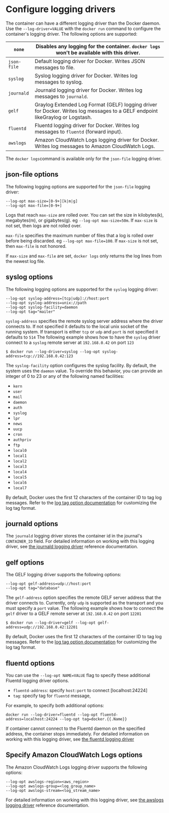 <!--[metadata]>
+++
title = "Configuring Logging Drivers"
description = "Configure logging driver."
keywords = ["docker, logging, driver, Fluentd"]
[menu.main]
parent = "smn_logging"
weight=-1
+++
<![end-metadata]-->


# Configure logging drivers

The container can have a different logging driver than the Docker daemon. Use
the `--log-driver=VALUE` with the `docker run` command to configure the
container's logging driver. The following options are supported:

| `none`      | Disables any logging for the container. `docker logs` won't be available with this driver.                                    |
|-------------|-------------------------------------------------------------------------------------------------------------------------------|
| `json-file` | Default logging driver for Docker. Writes JSON messages to file.                                                              |
| `syslog`    | Syslog logging driver for Docker. Writes log messages to syslog.                                                              |
| `journald`  | Journald logging driver for Docker. Writes log messages to `journald`.                                                        |
| `gelf`      | Graylog Extended Log Format (GELF) logging driver for Docker. Writes log messages to a GELF endpoint likeGraylog or Logstash. |
| `fluentd`   | Fluentd logging driver for Docker. Writes log messages to `fluentd` (forward input).                                          |
| `awslogs`   | Amazon CloudWatch Logs logging driver for Docker. Writes log messages to Amazon CloudWatch Logs.                              |

The `docker logs`command is available only for the `json-file` logging driver.

## json-file options

The following logging options are supported for the `json-file` logging driver:

    --log-opt max-size=[0-9+][k|m|g]
    --log-opt max-file=[0-9+]

Logs that reach `max-size` are rolled over. You can set the size in kilobytes(k), megabytes(m), or gigabytes(g). eg `--log-opt max-size=50m`. If `max-size` is not set, then logs are not rolled over.


`max-file` specifies the maximum number of files that a log is rolled over before being discarded. eg `--log-opt max-file=100`. If `max-size` is not set, then `max-file` is not honored.

If `max-size` and `max-file` are set, `docker logs` only returns the log lines from the newest log file.

## syslog options

The following logging options are supported for the `syslog` logging driver:

    --log-opt syslog-address=[tcp|udp]://host:port
    --log-opt syslog-address=unix://path
    --log-opt syslog-facility=daemon
    --log-opt tag="mailer"

`syslog-address` specifies the remote syslog server address where the driver connects to.
If not specified it defaults to the local unix socket of the running system.
If transport is either `tcp` or `udp` and `port` is not specified it defaults to `514`
The following example shows how to have the `syslog` driver connect to a `syslog`
remote server at `192.168.0.42` on port `123`

    $ docker run --log-driver=syslog --log-opt syslog-address=tcp://192.168.0.42:123

The `syslog-facility` option configures the syslog facility. By default, the system uses the
`daemon` value. To override this behavior, you can provide an integer of 0 to 23 or any of
the following named facilities:

* `kern`
* `user`
* `mail`
* `daemon`
* `auth`
* `syslog`
* `lpr`
* `news`
* `uucp`
* `cron`
* `authpriv`
* `ftp`
* `local0`
* `local1`
* `local2`
* `local3`
* `local4`
* `local5`
* `local6`
* `local7`

By default, Docker uses the first 12 characters of the container ID to tag log messages.
Refer to the [log tag option documentation](/reference/logging/log_tags/) for customizing
the log tag format.


## journald options

The `journald` logging driver stores the container id in the journal's `CONTAINER_ID` field. For detailed information on
working with this logging driver, see [the journald logging driver](/reference/logging/journald/)
reference documentation.

## gelf options

The GELF logging driver supports the following options:

    --log-opt gelf-address=udp://host:port
    --log-opt tag="database"

The `gelf-address` option specifies the remote GELF server address that the
driver connects to. Currently, only `udp` is supported as the transport and you must
specify a `port` value. The following example shows how to connect the `gelf`
driver to a GELF remote server at `192.168.0.42` on port `12201`

    $ docker run --log-driver=gelf --log-opt gelf-address=udp://192.168.0.42:12201

By default, Docker uses the first 12 characters of the container ID to tag log messages.
Refer to the [log tag option documentation](/reference/logging/log_tags/) for customizing
the log tag format.


## fluentd options

You can use the `--log-opt NAME=VALUE` flag to specify these additional Fluentd logging driver options.

 - `fluentd-address`: specify `host:port` to connect [localhost:24224]
 - `tag`: specify tag for `fluentd` message,

For example, to specify both additional options:

`docker run --log-driver=fluentd --log-opt fluentd-address=localhost:24224 --log-opt tag=docker.{{.Name}}`

If container cannot connect to the Fluentd daemon on the specified address,
the container stops immediately. For detailed information on working with this
logging driver, see [the fluentd logging driver](/reference/logging/fluentd/)

## Specify Amazon CloudWatch Logs options

The Amazon CloudWatch Logs logging driver supports the following options:

    --log-opt awslogs-region=<aws_region>
    --log-opt awslogs-group=<log_group_name>
    --log-opt awslogs-stream=<log_stream_name>


For detailed information on working with this logging driver, see [the awslogs logging driver](/reference/logging/awslogs/)
reference documentation.
